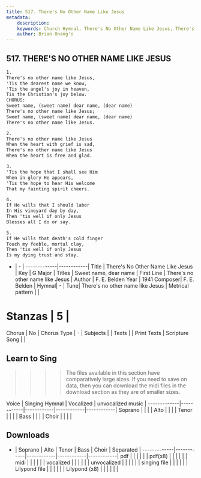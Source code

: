 ```yaml
---
title: 517. There's No Other Name Like Jesus
metadata:
    description: 
    keywords: Church Hymnal, There's No Other Name Like Jesus, There's no other name like Jesus, Sweet name, dear name
    author: Brian Onang'o
---
```



## 517. THERE'S NO OTHER NAME LIKE JESUS

```txt
1.
There's no other name like Jesus,
'Tis the dearest name we know,
'Tis the angel's joy in heaven,
Tis the Christian's joy below.
CHORUS:
Sweet name, (sweet name) dear name, (dear name)
There's no other name like Jesus;
Sweet name, (sweet name) dear name, (dear name)
There's no other name like Jesus.

2.
There's no other name like Jesus
When the heart with grief is sad,
There's no other name like Jesus
When the heart is free and glad.

3.
'Tis the hope that I shall see Him
When in glory He appears,
'Tis the hope to hear His welcome
That my fainting spirit cheers.

4.
If He wills that I should labor
In His vineyard day by day,
Then 'tis well if only Jesus
Blesses all I do or say.

5.
If He wills that death's cold finger
Touch my feeble, mortal clay,
Then 'tis well if only Jesus
Is my dying trust and stay.
```

- |   -  |
-------------|------------|
Title | There's No Other Name Like Jesus |
Key | G Major |
Titles | Sweet name, dear name |
First Line | There's no other name like Jesus |
Author | F. E. Belden
Year | 1941
Composer| F. E. Belden |
Hymnal|  - |
Tune| There's no other name like Jesus |
Metrical pattern | |
# Stanzas | 5 |
Chorus | No |
Chorus Type | - |
Subjects |  |
Texts |  |
Print Texts | 
Scripture Song |  |
  
## Learn to Sing

>>>> The files available in this section have comparatively large sizes. If you need to save on data, then you can download the midi files in the download section as they are of smaller sizes.

Voice |  Singing Hymnal | Vocalized | unvocalized music |
-------------|------------|------------|------------|------------|
Soprano | | | |
Alto | | | |
Tenor | | | |
Bass | | | |
Choir | | | |

## Downloads

- |  Soprano | Alto | Tenor | Bass | Choir | Separated |
-------------|------------|------------|------------|------------|
pdf | | | | | |
pdf(x8) | | | | | |
midi | | | | | |
vocalized | | | | | |
unvocalized | | | | | |
singing file | | | | | |
Lilypond file | | | | | |
Lilypond (x8) | | | | | |
  